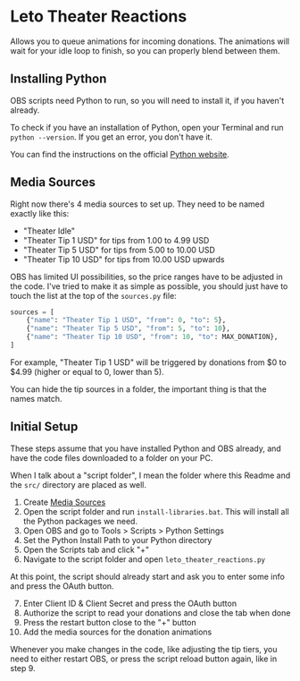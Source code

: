 # Leto Theater Reactions

Allows you to queue animations for incoming donations.
The animations will wait for your idle loop to finish, so you can properly blend between them.

## Installing Python

OBS scripts need Python to run, so you will need to install it, if you haven't already.

To check if you have an installation of Python, open your Terminal and run `python --version`. If you get an error, you don't have it.

You can find the instructions on the official [Python website](https://www.python.org/downloads/).

## Media Sources

Right now there's 4 media sources to set up. They need to be named exactly like this:

- "Theater Idle"
- "Theater Tip 1 USD" for tips from 1.00 to 4.99 USD
- "Theater Tip 5 USD" for tips from 5.00 to 10.00 USD
- "Theater Tip 10 USD" for tips from 10.00 USD upwards

OBS has limited UI possibilities, so the price ranges have to be adjusted in the code. I've tried to make it as simple as possible, you should just have to touch the list at the top of the `sources.py` file:

```python
sources = [
    {"name": "Theater Tip 1 USD", "from": 0, "to": 5},
    {"name": "Theater Tip 5 USD", "from": 5, "to": 10},
    {"name": "Theater Tip 10 USD", "from": 10, "to": MAX_DONATION},
]
```

For example, "Theater Tip 1 USD" will be triggered by donations from $0 to $4.99 (higher or equal to 0, lower than 5).

You can hide the tip sources in a folder, the important thing is that the names match.

## Initial Setup

These steps assume that you have installed Python and OBS already, and have the code files downloaded to a folder on your PC.

When I talk about a "script folder", I mean the folder where this Readme and the `src/` directory are placed as well.

1. Create [Media Sources](#media-sources)
2. Open the script folder and run `install-libraries.bat`. This will install all the Python packages we need.
3. Open OBS and go to Tools > Scripts > Python Settings
4. Set the Python Install Path to your Python directory
5. Open the Scripts tab and click "+"
6. Navigate to the script folder and open `leto_theater_reactions.py`

At this point, the script should already start and ask you to enter some info and press the OAuth button.

7. Enter Client ID & Client Secret and press the OAuth button
8. Authorize the script to read your donations and close the tab when done
9. Press the restart button close to the "+" button
10. Add the media sources for the donation animations

Whenever you make changes in the code, like adjusting the tip tiers, you need to either restart OBS, or press the script reload button again, like in step 9.
